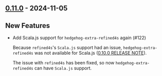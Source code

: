 ## [0.11.0](https://github.com/Kevin-Lee/scala-hedgehog-extra/issues?q=is%3Aissue+is%3Aclosed+-label%3Ainvalid+milestone%3Am11) - 2024-11-05

## New Features

* Add Scala.js support for `hedgehog-extra-refined4s` again (#122)

  Because `refined4s`'s `Scala.js` support had an issue, `hedgehog-extra-refined4s` was not available for Scala.js ([0.10.0 RELEASE NOTE](https://github.com/kevin-lee/scala-hedgehog-extra/releases/tag/v0.10.0)).

  The issue with `refined4s` has been fixed, so now `hedgehog-extra-refined4s` can have `Scala.js` support.
